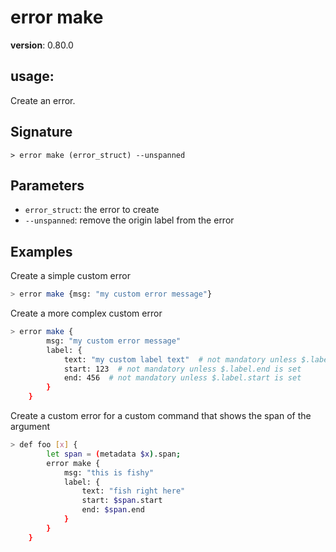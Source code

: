 # error make

**version**: 0.80.0

## **usage**:

Create an error.

## Signature

`> error make (error_struct) --unspanned`

## Parameters

- `error_struct`: the error to create
- `--unspanned`: remove the origin label from the error

## Examples

Create a simple custom error

```bash
> error make {msg: "my custom error message"}
```

Create a more complex custom error

```bash
> error make {
        msg: "my custom error message"
        label: {
            text: "my custom label text"  # not mandatory unless $.label exists
            start: 123  # not mandatory unless $.label.end is set
            end: 456  # not mandatory unless $.label.start is set
        }
    }
```

Create a custom error for a custom command that shows the span of the argument

```bash
> def foo [x] {
        let span = (metadata $x).span;
        error make {
            msg: "this is fishy"
            label: {
                text: "fish right here"
                start: $span.start
                end: $span.end
            }
        }
    }
```
